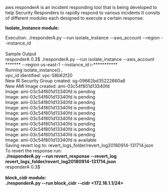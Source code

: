 aws responderA is an incident responding tool that is being developed to help Security Responders to rapidly respond to various incidents 
It consits of different modules each designed to execute a certain response: <br>

<b>Isolate_Instance module:</b>

Execution:
./responderA.py --run isolate_instance --aws_account <Account NUmber> --region <Region> --instance_id <ID><br>
<br>
Sample Output<br>
responderA 0.3$ ./responderA.py --run isolate_instance --aws_account ******* --region us-east-1 --instance_id i-***********<br>
Running isolate_instance().. <br>
vpc_id identified: vpc-58b62f20<br>
New IR Security Group created: sg-09662bd35222660a6<br>
New AMI Image created: ami-03c54f801d13340fd<br>
Image: ami-03c54f801d13340fd is pending<br>
Image: ami-03c54f801d13340fd is pending<br>
Image: ami-03c54f801d13340fd is pending<br>
Image: ami-03c54f801d13340fd is pending<br>
Image: ami-03c54f801d13340fd is pending<br>
Image: ami-03c54f801d13340fd is pending<br>
Image: ami-03c54f801d13340fd is pending<br>
Image: ami-03c54f801d13340fd is pending<br>
Image: ami-03c54f801d13340fd is pending<br>
Image: ami-03c54f801d13340fd is available<br>
Saving revert log to: revert_logs_folder/revert_log20180914-131714.json<br>
To revert the response run:<br>
<b>./responderA.py --run revert_response --revert_log revert_logs_folder/revert_log20180914-131714.json</b><br>
responderA 0.3$<br>
<br>
  <b>block_cidr module:</b>
<br>
  <b>./responderA.py --run block_cidr --cidr <172.16.1.1/24></b><br>
